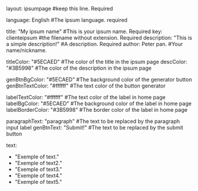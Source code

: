 layout: ipsumpage #keep this line. Required

language: English #The ipsum language. required

title: "My ipsum name" #This is your ipsum name. Required
key: clienteipsum #the filename without extension. Required
description: "This is a simple description!" #A description. Required
author: Peter pan. #Your name/nickname.

titleColor: "#5ECAED" #The color of the title in the ipsum page
descColor: "#3B5998" #The color of the description in the ipsum page

genBtnBgColor: "#5ECAED" #The background color of the generator button
genBtnTextColor: "#ffffff" #The text color of the button generator

labelTextColor: "#ffffff" #The text color of the label in home page
labelBgColor: "#5ECAED" #The background color of the label in home page
labelBorderColor: "#3B5998" #The border color of the label in home page

paragraphText: "paragraph" #The text to be replaced by the paragraph input label
genBtnText: "Submit!" #The text to be replaced by the submit button

text:
- "Exemple of text."
- "Exemple of text2."
- "Exemple of text3."
- "Exemple of text4."
- "Exemple of text5."